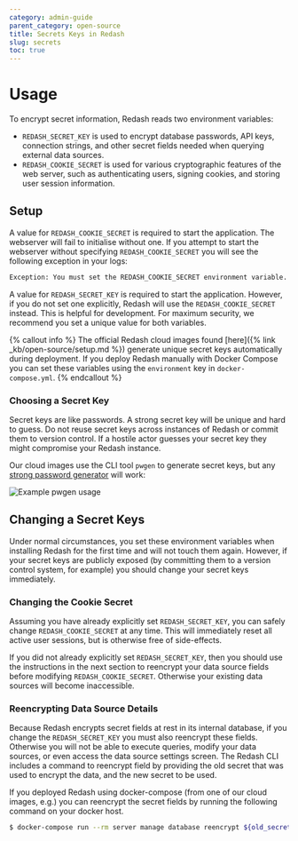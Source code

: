 ```yaml
---
category: admin-guide
parent_category: open-source
title: Secrets Keys in Redash
slug: secrets
toc: true
---
```


# Usage
To encrypt secret information, Redash reads two environment variables:

- `REDASH_SECRET_KEY` is used to encrypt database passwords, API keys, connection strings, and other secret fields needed when querying external data sources. 
- `REDASH_COOKIE_SECRET` is used for various cryptographic features of the web server, such as authenticating users, signing cookies, and storing user session information.

## Setup

A value for `REDASH_COOKIE_SECRET` is required to start the application. The webserver will fail to initialise without one. If you attempt to start the webserver without specifying `REDASH_COOKIE_SECRET` you will see the following exception in your logs:

```bash
Exception: You must set the REDASH_COOKIE_SECRET environment variable.
```

A value for `REDASH_SECRET_KEY` is required to start the application. However, if you do not set one explicitly, Redash will use the `REDASH_COOKIE_SECRET` instead. This is helpful for development. For maximum security, we recommend you set a unique value for both variables.

{% callout info %}
The official Redash cloud images found [here]({% link _kb/open-source/setup.md %}) generate unique secret keys automatically during deployment. If you deploy Redash manually with Docker Compose you can set these variables using the `environment` key in `docker-compose.yml`.
{% endcallout %}

### Choosing a Secret Key

Secret keys are like passwords. A strong secret key will be unique and hard to guess. Do not reuse secret keys across instances of Redash or commit them to version control. If a hostile actor guesses your secret key they might compromise your Redash instance. 

Our cloud images use the CLI tool `pwgen` to generate secret keys, but any [strong password generator](https://duckduckgo.com/?q=pwgen+32+strong) will work:

![Example pwgen usage](/assets/images/docs/gitbook/pwgen-example.png)

## Changing a Secret Keys

Under normal circumstances, you set these environment variables when installing Redash for the first time and will not touch them again. However, if your secret keys are publicly exposed (by committing them to a version control system, for example) you should change your secret keys immediately.

### Changing the Cookie Secret

Assuming you have already explicitly set `REDASH_SECRET_KEY`, you can safely change `REDASH_COOKIE_SECRET` at any time. This will immediately reset all active user sessions, but is otherwise free of side-effects.

If you did not already explicitly set `REDASH_SECRET_KEY`, then you should use the instructions in the next section to reencrypt your data source fields before modifying `REDASH_COOKIE_SECRET`. Otherwise your existing data sources will become inaccessible.

### Reencrypting Data Source Details

Because Redash encrypts secret fields at rest in its internal database, if you change the `REDASH_SECRET_KEY` you must also reencrypt these fields. Otherwise you will not be able to execute queries, modify your data sources, or even access the data source settings screen. The Redash CLI includes a command to reencrypt field by providing the old secret that was used to encrypt the data, and the new secret to be used.

If you deployed Redash using docker-compose (from one of our cloud images, e.g.) you can reencrypt the secret fields by running the following command on your docker host.

```bash
$ docker-compose run --rm server manage database reencrypt ${old_secret} ${new_secret}
```
